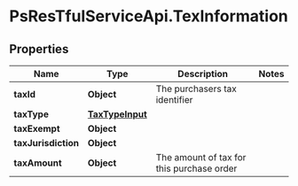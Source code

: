 # PsResTfulServiceApi.TexInformation

## Properties
Name | Type | Description | Notes
------------ | ------------- | ------------- | -------------
**taxId** | **Object** | The purchasers tax identifier | 
**taxType** | [**TaxTypeInput**](TaxTypeInput.md) |  | 
**taxExempt** | **Object** |  | 
**taxJurisdiction** | **Object** |  | 
**taxAmount** | **Object** | The amount of tax for this purchase order | 
